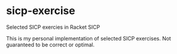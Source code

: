 # sicp-exercise
Selected SICP exercies in Racket SICP

This is my personal implementation of selected SICP exercises.  Not guaranteed to be correct or optimal.

